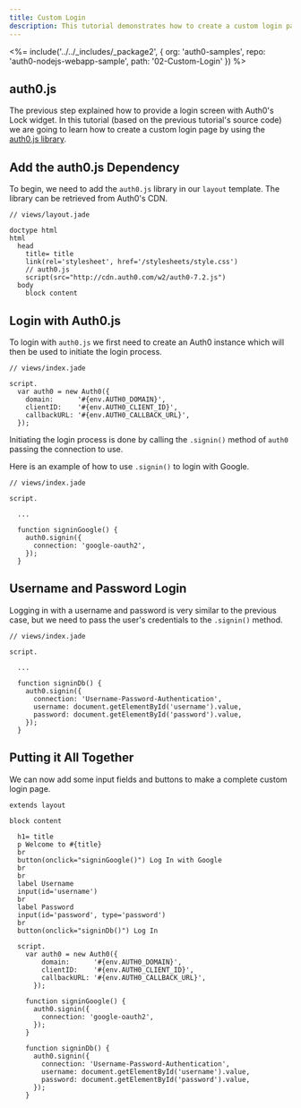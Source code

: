 ```yaml
---
title: Custom Login
description: This tutorial demonstrates how to create a custom login page for your web application by using the auth0.js library
---
```


<%= include('../../_includes/_package2', {
  org: 'auth0-samples',
  repo: 'auth0-nodejs-webapp-sample',
  path: '02-Custom-Login'
}) %>

## auth0.js

The previous step explained how to provide a login screen with Auth0's Lock widget. In this tutorial (based on the previous tutorial's source code) we are going to learn how to create a custom login page by using the [auth0.js library](/libraries/auth0js).

## Add the auth0.js Dependency

To begin, we need to add the `auth0.js` library in our `layout` template. The library can be retrieved from Auth0's CDN.

```jade
// views/layout.jade

doctype html
html
  head
    title= title
    link(rel='stylesheet', href='/stylesheets/style.css')
    // auth0.js
    script(src="http://cdn.auth0.com/w2/auth0-7.2.js")
  body
    block content
```

## Login with Auth0.js

To login with `auth0.js` we first need to create an Auth0 instance which will
then be used to initiate the login process.

```jade
// views/index.jade

script.
  var auth0 = new Auth0({
    domain:      '#{env.AUTH0_DOMAIN}',
    clientID:    '#{env.AUTH0_CLIENT_ID}',
    callbackURL: '#{env.AUTH0_CALLBACK_URL}',
  });
```

Initiating the login process is done by calling the `.signin()` method of `auth0`
passing the connection to use.

Here is an example of how to use `.signin()` to login with Google.

```jade
// views/index.jade

script.

  ...

  function signinGoogle() {
    auth0.signin({
      connection: 'google-oauth2',
    });
  }
```

## Username and Password Login

Logging in with a username and password is very similar to the previous case, but we need to pass the user's credentials to the `.signin()` method.

```jade
// views/index.jade

script.

  ...

  function signinDb() {
    auth0.signin({
      connection: 'Username-Password-Authentication',
      username: document.getElementById('username').value,
      password: document.getElementById('password').value,
    });
  }
```

## Putting it All Together

We can now add some input fields and buttons to make a complete custom login page.

```jade
extends layout

block content

  h1= title
  p Welcome to #{title}
  br
  button(onclick="signinGoogle()") Log In with Google
  br
  br
  label Username
  input(id='username')
  br
  label Password
  input(id='password', type='password')
  br
  button(onclick="signinDb()") Log In

  script.
    var auth0 = new Auth0({
        domain:      '#{env.AUTH0_DOMAIN}',
        clientID:    '#{env.AUTH0_CLIENT_ID}',
        callbackURL: '#{env.AUTH0_CALLBACK_URL}',
      });

    function signinGoogle() {
      auth0.signin({
        connection: 'google-oauth2',
      });
    }

    function signinDb() {
      auth0.signin({
        connection: 'Username-Password-Authentication',
        username: document.getElementById('username').value,
        password: document.getElementById('password').value,
      });
    }
```
